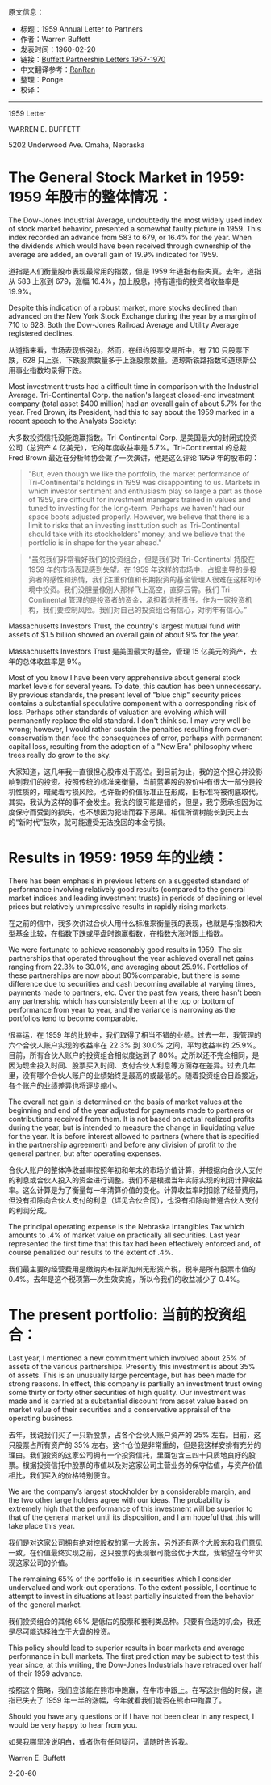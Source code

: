 原文信息：

- 标题：1959 Annual Letter to Partners
- 作者：Warren Buffett
- 发表时间：1960-02-20
- 链接：[Buffett Partnership Letters 1957-1970](https://theoraclesclassroom.com/wp-content/uploads/2020/05/Buffett-Partnership-Letters-1957-1970-High-Quality.pdf)
- 中文翻译参考：[RanRan](https://xueqiu.com/1173786903/686611158)
- 整理：Ponge
- 校译：

---

1959 Letter  

WARREN E. BUFFETT  

5202 Underwood Ave. Omaha, Nebraska

# The General Stock Market in 1959: 1959 年股市的整体情况：

The Dow-Jones Industrial Average, undoubtedly the most widely used index of stock market behavior, presented a somewhat faulty picture in 1959. This index recorded an advance from 583 to 679, or 16.4% for the year. When the dividends which would have been received through ownership of the average are added, an overall gain of 19.9% indicated for 1959.

道指是人们衡量股市表现最常用的指数，但是 1959 年道指有些失真。去年，道指从 583 上涨到 679，涨幅 16.4%，加上股息，持有道指的投资者收益率是 19.9%。  

Despite this indication of a robust market, more stocks declined than advanced on the New York Stock Exchange during the year by a margin of 710 to 628. Both the Dow-Jones Railroad Average and Utility Average registered declines.
  
从道指来看，市场表现很强劲，然而，在纽约股票交易所中，有 710 只股票下跌，628 只上涨，下跌股票数量多于上涨股票数量。道琼斯铁路指数和道琼斯公用事业指数均录得下跌。  

Most investment trusts had a difficult time in comparison with the Industrial Average. Tri-Continental Corp. the nation's largest closed-end investment company (total asset $400 million) had an overall gain of about 5.7% for the year. Fred Brown, its President, had this to say about the 1959 marked in a recent speech to the Analysts Society:

大多数投资信托没能跑赢指数。Tri-Continental Corp. 是美国最大的封闭式投资公司（总资产 4 亿美元），它的年度收益率是 5.7%。Tri-Continental 的总裁 Fred Brown 最近在分析师协会做了一次演讲，他是这么评论 1959 年的股市的：  

> "But, even though we like the portfolio, the market performance of Tri-Continental's holdings in 1959 was disappointing to us. Markets in which investor sentiment and enthusiasm play so large a part as those of 1959, are difficult for investment managers trained in values and tuned to investing for the long-term. Perhaps we haven't had our space boots adjusted properly. However, we believe that there is a limit to risks that an investing institution such as Tri-Continental should take with its stockholders' money, and we believe that the portfolio is in shape for the year ahead."

> “虽然我们非常看好我们的投资组合，但是我们对 Tri-Continental 持股在 1959 年的市场表现感到失望。在 1959 年这样的市场中，占据主导的是投资者的感性和热情，我们注重价值和长期投资的基金管理人很难在这样的环境中投资。我们没胆量像别人那样飞上高空，直穿云霄。我们 Tri-Continental 管理的是投资者的资金，承担着信托责任。作为一家投资机构，我们要控制风险。我们对自己的投资组合有信心，对明年有信心。”  

Massachusetts Investors Trust, the country's largest mutual fund with assets of $1.5 billion showed an overall gain of about 9% for the year.

Massachusetts Investors Trust 是美国最大的基金，管理 15 亿美元的资产，去年的总体收益率是 9%。  

Most of you know I have been very apprehensive about general stock market levels for several years. To date, this caution has been unnecessary. By previous standards, the present level of "blue chip" security prices contains a substantial speculative component with a corresponding risk of loss. Perhaps other standards of valuation are evolving which will permanently replace the old standard. I don't think so. I may very well be wrong; however, I would rather sustain the penalties resulting from over-conservatism than face the consequences of error, perhaps with permanent capital loss, resulting from the adoption of a "New Era" philosophy where trees really do grow to the sky.

大家知道，这几年我一直很担心股市处于高位。到目前为止，我的这个担心并没影响到我们的投资。按照传统的标准来衡量，当前蓝筹股的股价中有很大一部分是投机性质的，暗藏着亏损风险。也许新的价值标准正在形成，旧标准将被彻底取代。其实，我认为这样的事不会发生。我说的很可能是错的，但是，我宁愿承担因为过度保守而受到的损失，也不想因为犯错而吞下恶果。相信所谓树能长到天上去的“新时代”鼓吹，就可能遭受无法挽回的本金亏损。  

# Results in 1959: 1959 年的业绩：

There has been emphasis in previous letters on a suggested standard of performance involving relatively good results (compared to the general market indices and leading investment trusts) in periods of declining or level prices but relatively unimpressive results in rapidly rising markets.

在之前的信中，我多次讲过合伙人用什么标准来衡量我的表现，也就是与指数和大型基金比较，在指数下跌或平盘时跑赢指数，在指数大涨时跟上指数。  

We were fortunate to achieve reasonably good results in 1959. The six partnerships that operated throughout the year achieved overall net gains ranging from 22.3% to 30.0%, and averaging about 25.9%. Portfolios of these partnerships are now about 80%comparable, but there is some difference due to securities and cash becoming available at varying times, payments made to partners, etc. Over the past few years, there hasn't been any partnership which has consistently been at the top or bottom of performance from year to year, and the variance is narrowing as the portfolios tend to become comparable.

很幸运，在 1959 年的比较中，我们取得了相当不错的业绩。过去一年，我管理的六个合伙人账户实现的收益率在 22.3% 到 30.0% 之间，平均收益率约 25.9%。目前，所有合伙人账户的投资组合相似度达到了 80%。之所以还不完全相同，是因为现金投入时间、股票买入时间、支付合伙人利息等方面存在差异。过去几年里，没有哪个合伙人账户的业绩始终是最高的或最低的。随着投资组合日趋接近，各个账户的业绩差异也将逐步缩小。  

The overall net gain is determined on the basis of market values at the beginning and end of the year adjusted for payments made to partners or contributions received from them. It is not based on actual realized profits during the year, but is intended to measure the change in liquidating value for the year. It is before interest allowed to partners (where that is specified in the partnership agreement) and before any division of profit to the general partner, but after operating expenses.

合伙人账户的整体净收益率按照年初和年末的市场价值计算，并根据向合伙人支付的利息或合伙人投入的资金进行调整。我们不是根据当年实际实现的利润计算收益率。这么计算是为了衡量每一年清算价值的变化。计算收益率时扣除了经营费用，但没有扣除向合伙人支付的利息（详见合伙合同），也没有扣除向普通合伙人支付的利润分成。  

The principal operating expense is the Nebraska Intangibles Tax which amounts to .4% of market value on practically all securities. Last year represented the first time that this tax had been effectively enforced and, of course penalized our results to the extent of .4%.

我们最主要的经营费用是缴纳内布拉斯加州无形资产税，税率是所有股票市值的 0.4%。去年是这个税项第一次生效实施，所以令我们的收益减少了 0.4%。 

# The present portfolio: 当前的投资组合：

Last year, I mentioned a new commitment which involved about 25% of assets of the various partnerships. Presently this investment is about 35% of assets. This is an unusually large percentage, but has been made for strong reasons. In effect, this company is partially an investment trust owing some thirty or forty other securities of high quality. Our investment was made and is carried at a substantial discount from asset value based on market value of their securities and a conservative appraisal of the operating business.

去年，我说我们买了一只新股票，占各个合伙人账户资产的 25% 左右。目前，这只股票占所有资产的 35% 左右。这个仓位是非常重的，但是我这样安排有充分的理由。我们投资的这家公司拥有一个投资信托，里面包含三四十只质地良好的股票。根据投资信托中股票的市值以及对这家公司主营业务的保守估值，与资产价值相比，我们买入的价格特别便宜。  

We are the company’s largest stockholder by a considerable margin, and the two other large holders agree with our ideas. The probability is extremely high that the performance of this investment will be superior to that of the general market until its disposition, and I am hopeful that this will take place this year.

我们是对这家公司拥有绝对控股权的第一大股东，另外还有两个大股东和我们意见一致。在价值最终实现之前，这只股票的表现很可能会优于大盘，我希望在今年实现这家公司的价值。  

The remaining 65% of the portfolio is in securities which I consider undervalued and work-out operations. To the extent possible, I continue to attempt to invest in situations at least partially insulated from the behavior of the general market.

我们投资组合的其他 65% 是低估的股票和套利类品种。只要有合适的机会，我还是尽可能选择独立于大盘的投资。  

This policy should lead to superior results in bear markets and average performance in bull markets. The first prediction may be subject to test this year since, at this writing, the Dow-Jones Industrials have retraced over half of their 1959 advance.

按照这个策略，我们应该能在熊市中跑赢，在牛市中跟上。在写这封信的时候，道指已失去了 1959 年一半的涨幅，今年就看我们能否在熊市中跑赢了。

Should you have any questions or if I have not been clear in any respect, I would be very happy to hear from you.

如果我哪里没说明白，或者你有任何疑问，请随时告诉我。  

Warren E. Buffett 

2-20-60